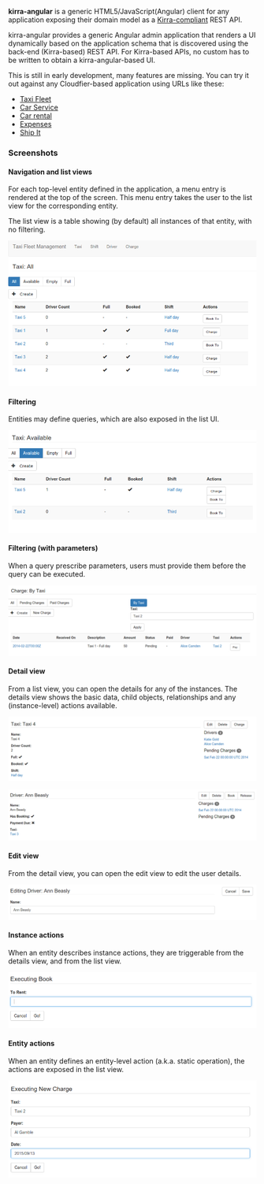 **kirra-angular** is a generic HTML5/JavaScript(Angular) client for any application exposing their domain model as a [Kirra-compliant](///github.com/abstratt/kirra/blob/master/readme.md) REST API. 

kirra-angular provides a generic Angular admin application that renders a UI dynamically based on the 
application schema that is discovered using the back-end (Kirra-based) REST API. For Kirra-based APIs, no custom has to be written to obtain a kirra-angular-based UI.

This is still in early development, many features are missing. You can try it out against any Cloudfier-based application using URLs like these:

* [Taxi Fleet](http://develop.cloudfier.com/kirra-api/kirra-ng/?app-uri=http://develop.cloudfier.com/services/api-v2/test-cloudfier-examples-taxi-fleet)
* [Car Service](http://develop.cloudfier.com/kirra-api/kirra-ng/?app-uri=http://develop.cloudfier.com/services/api-v2/test-cloudfier-examples-carserv)
* [Car rental](http://develop.cloudfier.com/kirra-api/kirra-ng/?app-uri=http://develop.cloudfier.com/services/api-v2/test-cloudfier-examples-car-rental)
* [Expenses](http://develop.cloudfier.com/kirra-api/kirra-ng/?app-uri=http://develop.cloudfier.com/services/api-v2/test-cloudfier-examples-expenses)
* [Ship It](http://develop.cloudfier.com/kirra-api/kirra-ng/?app-uri=http://develop.cloudfier.com/services/api-v2/test-cloudfier-examples-shipit)

### Screenshots  

#### Navigation and list views

For each top-level entity defined in the application, a menu entry is rendered at the top of the screen.
This menu entry takes the user to the list view for the corresponding entity.

The list view is a table showing (by default) all instances of that entity, with no filtering.

![Taxi All](docs/images/taxi-list-all.png)

#### Filtering

Entities may define queries, which are also exposed in the list UI. 

![Taxi Avalable](docs/images/taxi-list-available.png)

#### Filtering (with parameters)

When a query prescribe parameters, users must provide them before the query can be executed. 

![Taxi Avalable](docs/images/charge-list-by-taxi.png)


#### Detail view

From a list view, you can open the details for any of the instances.
The details view shows the basic data, child objects, relationships
and any (instance-level) actions available.  

![Taxi details](docs/images/taxi-show.png)

![Driver details](docs/images/driver-show.png)

#### Edit view

From the detail view, you can open the edit view to edit the user details.  

![Driver details](docs/images/driver-edit.png)


#### Instance actions

 When an entity describes instance actions, they are triggerable from the details view, 
 and from the list view. 

![Driver booking a taxi](docs/images/driver-book.png)

#### Entity actions

When an entity defines an entity-level action (a.k.a. static operation), the actions are exposed in the list view.

![New charge](docs/images/new-charge.png) 


